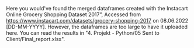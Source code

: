 Here you would've found the merged dataframes created with the Instacart Online Grocery Shopping Dataset
2017”, Accessed from https://www.instacart.com/datasets/grocery-shopping-2017 on 08.06.2022 [DD-MM-YYYY].
However, the dataframes are too large to have it uploaded here. You can read the results in 
"4. Projekt - Python/05 Sent to Client/Final_report.xlsx".